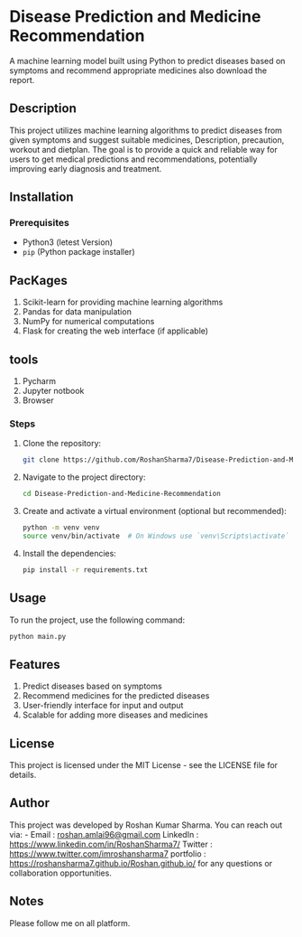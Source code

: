 # Disease Prediction and Medicine Recommendation

A machine learning model built using Python to predict diseases based on symptoms and recommend appropriate medicines also download the report.

## Description
This project utilizes machine learning algorithms to predict diseases from given symptoms and suggest suitable medicines, Description, precaution, workout and dietplan. The goal is to provide a quick and reliable way for users to get medical predictions and recommendations, potentially improving early diagnosis and treatment.

## Installation

### Prerequisites
- Python3 (letest Version)
- `pip` (Python package installer)

## PacKages 
1. Scikit-learn for providing machine learning algorithms
2. Pandas for data manipulation
3. NumPy for numerical computations
4. Flask for creating the web interface (if applicable)

## tools
1. Pycharm
2. Jupyter notbook
3. Browser
   
### Steps
1. Clone the repository:
    ```sh
    git clone https://github.com/RoshanSharma7/Disease-Prediction-and-Medicine-Recommendation.git
    ```
2. Navigate to the project directory:
    ```sh
    cd Disease-Prediction-and-Medicine-Recommendation
    ```
3. Create and activate a virtual environment (optional but recommended):
    ```sh
    python -m venv venv
    source venv/bin/activate  # On Windows use `venv\Scripts\activate`
    ```
4. Install the dependencies:
    ```sh
    pip install -r requirements.txt
    ```

## Usage
To run the project, use the following command:
```sh
python main.py
```
## Features
1. Predict diseases based on symptoms
2. Recommend medicines for the predicted diseases
3. User-friendly interface for input and output
4. Scalable for adding more diseases and medicines

## License
This project is licensed under the MIT License - see the LICENSE file for details.

## Author
This project was developed by Roshan Kumar Sharma. You can reach out via: -
Email : roshan.amlai96@gmail.com 
LinkedIn : https://www.linkedin.com/in/RoshanSharma7/
Twitter : https://www.twitter.com/imroshansharma7
portfolio : https://roshansharma7.github.io/Roshan.github.io/
for any questions or collaboration opportunities.

## Notes
Please follow me on all platform.
